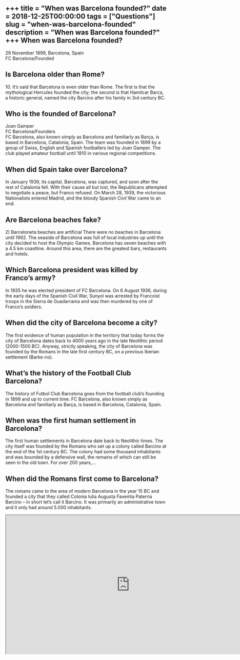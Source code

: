 +++
title = "When was Barcelona founded?"
date = 2018-12-25T00:00:00
tags = ["Questions"]
slug = "when-was-barcelona-founded"
description = "When was Barcelona founded?"
+++
When was Barcelona founded?
---------------------------

29 November 1899, Barcelona, Spain  
FC Barcelona/Founded

Is Barcelona older than Rome?
-----------------------------

10\. It’s said that Barcelona is even older than Rome. The first is that the mythological Hercules founded the city; the second is that Hamilcar Barca, a historic general, named the city Barcino after his family in 3rd century BC.

Who is the founded of Barcelona?
--------------------------------

Joan Gamper  
FC Barcelona/Founders  
FC Barcelona, also known simply as Barcelona and familiarly as Barça, is based in Barcelona, Catalonia, Spain. The team was founded in 1899 by a group of Swiss, English and Spanish footballers led by Joan Gamper. The club played amateur football until 1910 in various regional competitions.

When did Spain take over Barcelona?
-----------------------------------

In January 1939, its capital, Barcelona, was captured, and soon after the rest of Catalonia fell. With their cause all but lost, the Republicans attempted to negotiate a peace, but Franco refused. On March 28, 1939, the victorious Nationalists entered Madrid, and the bloody Spanish Civil War came to an end.

Are Barcelona beaches fake?
---------------------------

2\) Barceloneta beaches are artificial There were no beaches in Barcelona until 1992. The seaside of Barcelona was full of local industries up until the city decided to host the Olympic Games. Barcelona has seven beaches with a 4.5 km coastline. Around this area, there are the greatest bars, restaurants and hotels.

Which Barcelona president was killed by Franco’s army?
------------------------------------------------------

In 1935 he was elected president of FC Barcelona. On 6 August 1936, during the early days of the Spanish Civil War, Sunyol was arrested by Francoist troops in the Sierra de Guadarrama and was then murdered by one of Franco’s soldiers.

When did the city of Barcelona become a city?
---------------------------------------------

The first evidence of human population in the territory that today forms the city of Barcelona dates back to 4000 years ago in the late Neolithic period (2000-1500 BC). Anyway, strictly speaking, the city of Barcelona was founded by the Romans in the late first century BC, on a previous Iberian settlement (Barke-no).

What’s the history of the Football Club Barcelona?
--------------------------------------------------

The history of Futbol Club Barcelona goes from the football club’s founding in 1899 and up to current time. FC Barcelona, also known simply as Barcelona and familiarly as Barça, is based in Barcelona, Catalonia, Spain.

When was the first human settlement in Barcelona?
-------------------------------------------------

The first human settlements in Barcelona date back to Neolithic times. The city itself was founded by the Romans who set up a colony called Barcino at the end of the 1st century BC. The colony had some thousand inhabitants and was bounded by a defensive wall, the remains of which can still be seen in the old town. For over 200 years,…

When did the Romans first come to Barcelona?
--------------------------------------------

The romans came to the area of modern Barcelona in the year 15 BC and founded a city that they called Colonia Iulia Augusta Faventia Paterna Barcino – in short let’s call it Barcino. It was primarily an administrative town and it only had around 5.000 inhabitants.

<iframe allow="accelerometer; autoplay; clipboard-write; encrypted-media; gyroscope; picture-in-picture" allowfullscreen="" class="__youtube_prefs__  epyt-is-override  no-lazyload" data-no-lazy="1" data-origheight="433" data-origwidth="770" data-skipgform_ajax_framebjll="" height="433" id="_ytid_94827" loading="lazy" src="https://www.youtube.com/embed/5mZ7fvc4rNA?enablejsapi=1&autoplay=0&cc_load_policy=0&cc_lang_pref=&iv_load_policy=1&loop=0&modestbranding=0&rel=1&fs=1&playsinline=0&autohide=2&theme=dark&color=red&controls=1&" title="YouTube player" width="770"></iframe>
